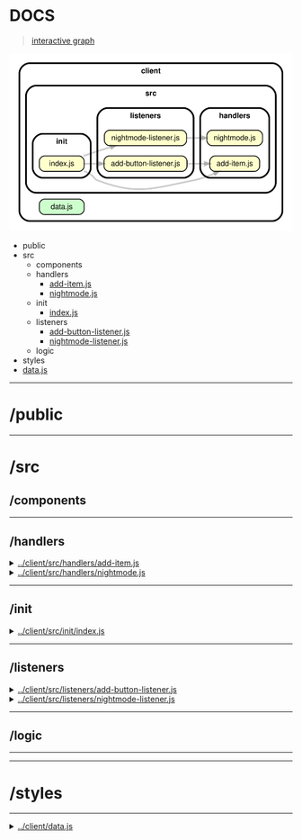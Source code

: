 <!-- BEGIN TITLE -->

# DOCS

<!-- END TITLE -->

<!-- BEGIN TREE -->

> [interactive graph](./dependency-graph.html)

![dependency graph](./dependency-graph.svg)

<!-- END TREE -->

<!-- BEGIN TOC -->

- public
- src
  - components
  - handlers
    - [add-item.js](#clientsrchandlersadd-itemjs)
    - [nightmode.js](#clientsrchandlersnightmodejs)
  - init
    - [index.js](#clientsrcinitindexjs)
  - listeners
    - [add-button-listener.js](#clientsrclistenersadd-button-listenerjs)
    - [nightmode-listener.js](#clientsrclistenersnightmode-listenerjs)
  - logic
- styles
- [data.js](#clientdatajs)

---

<!-- END TOC -->

<!-- BEGIN DOCS -->

# /public

---

# /src

## /components

---

## /handlers

<details><summary><a href="../../client/src/handlers/add-item.js" id="clientsrchandlersadd-itemjs">../client/src/handlers/add-item.js</a></summary>

</details>

<details><summary><a href="../../client/src/handlers/nightmode.js" id="clientsrchandlersnightmodejs">../client/src/handlers/nightmode.js</a></summary>

</details>

---

## /init

<details><summary><a href="../../client/src/init/index.js" id="clientsrcinitindexjs">../client/src/init/index.js</a></summary>

</details>

---

## /listeners

<details><summary><a href="../../client/src/listeners/add-button-listener.js" id="clientsrclistenersadd-button-listenerjs">../client/src/listeners/add-button-listener.js</a></summary>

</details>

<details><summary><a href="../../client/src/listeners/nightmode-listener.js" id="clientsrclistenersnightmode-listenerjs">../client/src/listeners/nightmode-listener.js</a></summary>

</details>

---

## /logic

---

---

# /styles

---

<details><summary><a href="../../client/data.js" id="clientdatajs">../client/data.js</a></summary>

</details>

<!-- END DOCS -->
